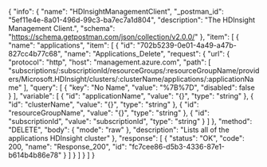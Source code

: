 {
  "info": {
    "name": "HDInsightManagementClient",
    "_postman_id": "5ef11e4e-8a01-496d-99c3-ba7ec7a1d804",
    "description": "The HDInsight Management Client.",
    "schema": "https://schema.getpostman.com/json/collection/v2.0.0/"
  },
  "item": [
    {
      "name": "applications",
      "item": [
        {
          "id": "702b5239-0e01-4a49-a47b-827cc4b77c68",
          "name": "Applications_Delete",
          "request": {
            "url": {
              "protocol": "http",
              "host": "management.azure.com",
              "path": [
                "subscriptions/:subscriptionId/resourceGroups/:resourceGroupName/providers/Microsoft.HDInsight/clusters/:clusterName/applications/:applicationName"
              ],
              "query": [
                {
                  "key": "No Name",
                  "value": "%7B%7D",
                  "disabled": false
                }
              ],
              "variable": [
                {
                  "id": "applicationName",
                  "value": "{}",
                  "type": "string"
                },
                {
                  "id": "clusterName",
                  "value": "{}",
                  "type": "string"
                },
                {
                  "id": "resourceGroupName",
                  "value": "{}",
                  "type": "string"
                },
                {
                  "id": "subscriptionId",
                  "value": "subscriptionId",
                  "type": "string"
                }
              ]
            },
            "method": "DELETE",
            "body": {
              "mode": "raw"
            },
            "description": "Lists all of the applications HDInsight cluster"
          },
          "response": [
            {
              "status": "OK",
              "code": 200,
              "name": "Response_200",
              "id": "fc7cee86-d5b3-4336-87e1-b614b4b86e78"
            }
          ]
        }
      ]
    }
  ]
}